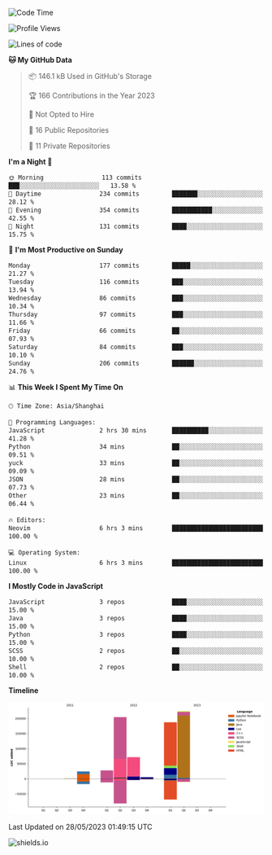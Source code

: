 <!--START_SECTION:waka-->
![Code Time](http://img.shields.io/badge/Code%20Time-284%20hrs%2040%20mins-blue)

![Profile Views](http://img.shields.io/badge/Profile%20Views-0-blue)

![Lines of code](https://img.shields.io/badge/From%20Hello%20World%20I%27ve%20Written-745.5%20thousand%20lines%20of%20code-blue)

**🐱 My GitHub Data** 

> 📦 146.1 kB Used in GitHub's Storage 
 > 
> 🏆 166 Contributions in the Year 2023
 > 
> 🚫 Not Opted to Hire
 > 
> 📜 16 Public Repositories 
 > 
> 🔑 11 Private Repositories 
 > 
**I'm a Night 🦉** 

```text
🌞 Morning                113 commits         ███░░░░░░░░░░░░░░░░░░░░░░   13.58 % 
🌆 Daytime                234 commits         ███████░░░░░░░░░░░░░░░░░░   28.12 % 
🌃 Evening                354 commits         ███████████░░░░░░░░░░░░░░   42.55 % 
🌙 Night                  131 commits         ████░░░░░░░░░░░░░░░░░░░░░   15.75 % 
```
📅 **I'm Most Productive on Sunday** 

```text
Monday                   177 commits         █████░░░░░░░░░░░░░░░░░░░░   21.27 % 
Tuesday                  116 commits         ███░░░░░░░░░░░░░░░░░░░░░░   13.94 % 
Wednesday                86 commits          ███░░░░░░░░░░░░░░░░░░░░░░   10.34 % 
Thursday                 97 commits          ███░░░░░░░░░░░░░░░░░░░░░░   11.66 % 
Friday                   66 commits          ██░░░░░░░░░░░░░░░░░░░░░░░   07.93 % 
Saturday                 84 commits          ███░░░░░░░░░░░░░░░░░░░░░░   10.10 % 
Sunday                   206 commits         ██████░░░░░░░░░░░░░░░░░░░   24.76 % 
```


📊 **This Week I Spent My Time On** 

```text
🕑︎ Time Zone: Asia/Shanghai

💬 Programming Languages: 
JavaScript               2 hrs 30 mins       ██████████░░░░░░░░░░░░░░░   41.28 % 
Python                   34 mins             ██░░░░░░░░░░░░░░░░░░░░░░░   09.51 % 
yuck                     33 mins             ██░░░░░░░░░░░░░░░░░░░░░░░   09.09 % 
JSON                     28 mins             ██░░░░░░░░░░░░░░░░░░░░░░░   07.73 % 
Other                    23 mins             ██░░░░░░░░░░░░░░░░░░░░░░░   06.44 % 

🔥 Editors: 
Neovim                   6 hrs 3 mins        █████████████████████████   100.00 % 

💻 Operating System: 
Linux                    6 hrs 3 mins        █████████████████████████   100.00 % 
```

**I Mostly Code in JavaScript** 

```text
JavaScript               3 repos             ████░░░░░░░░░░░░░░░░░░░░░   15.00 % 
Java                     3 repos             ████░░░░░░░░░░░░░░░░░░░░░   15.00 % 
Python                   3 repos             ████░░░░░░░░░░░░░░░░░░░░░   15.00 % 
SCSS                     2 repos             ██░░░░░░░░░░░░░░░░░░░░░░░   10.00 % 
Shell                    2 repos             ██░░░░░░░░░░░░░░░░░░░░░░░   10.00 % 
```



**Timeline**

![Lines of Code chart](https://raw.githubusercontent.com/kopp4/kopp4/main/assets/bar_graph.png)


 Last Updated on 28/05/2023 01:49:15 UTC
<!--END_SECTION:waka-->
![shields.io](https://img.shields.io/github/commit-activity/w/kopp4/kopp4?color=g&label=abusing%20bot&style=flat-square)
